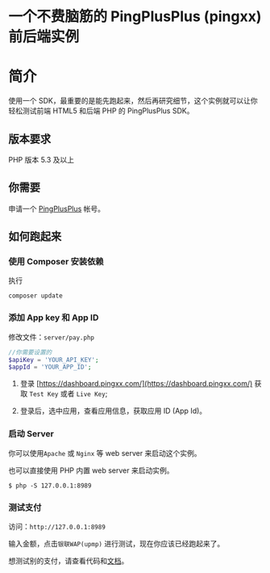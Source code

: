 # 一个不费脑筋的 PingPlusPlus (pingxx) 前后端实例

# 简介
使用一个 SDK，最重要的是能先跑起来，然后再研究细节，这个实例就可以让你轻松测试前端 HTML5 和后端 PHP 的 PingPlusPlus SDK。

## 版本要求
PHP 版本 5.3 及以上

## 你需要
申请一个 [PingPlusPlus](https://dashboard.pingxx.com/register) 帐号。

## 如何跑起来
### 使用 Composer 安装依赖
执行
```
composer update
```

### 添加 App key 和 App ID

修改文件：`server/pay.php`

```php
//你需要设置的
$apiKey = 'YOUR_API_KEY';
$appId = 'YOUR_APP_ID';
```


1. 登录 [https://dashboard.pingxx.com/](https://dashboard.pingxx.com/) 获取 `Test Key` 或者 `Live Key`;

2. 登录后，选中应用，查看应用信息，获取应用 ID (App Id)。

### 启动 Server

你可以使用`Apache` 或 `Nginx` 等 web server 来启动这个实例。

也可以直接使用 PHP 内置 web server 来启动实例。

```
$ php -S 127.0.0.1:8989
```

### 测试支付

访问：`http://127.0.0.1:8989`

输入金额，点击`银联WAP(upmp)` 进行测试，现在你应该已经跑起来了。

想测试别的支付，请查看代码和[文档](https://pingxx.com/guidance)。

